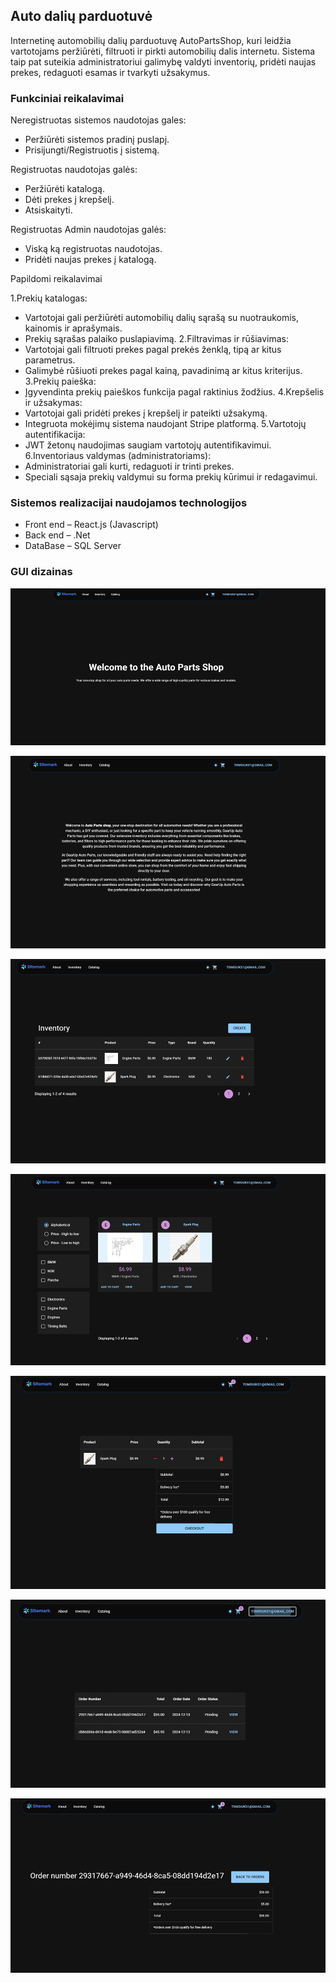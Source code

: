 ## Auto dalių parduotuvė

Internetinę automobilių dalių parduotuvę AutoPartsShop, kuri leidžia vartotojams peržiūrėti, filtruoti ir pirkti automobilių dalis internetu. Sistema taip pat suteikia administratoriui galimybę valdyti inventorių, pridėti naujas prekes, redaguoti esamas ir tvarkyti užsakymus.

### Funkciniai reikalavimai

Neregistruotas sistemos naudotojas gales:

* Peržiūrėti sistemos pradinį puslapį.
* Prisijungti/Registruotis į sistemą.

Registruotas naudotojas galės:

* Peržiūrėti katalogą.
* Dėti prekes į krepšelį.
* Atsiskaityti.

Registruotas Admin naudotojas galės:

* Viską ką registruotas naudotojas.
* Pridėti naujas prekes į katalogą.

Papildomi reikalavimai

1.Prekių katalogas:
* Vartotojai gali peržiūrėti automobilių dalių sąrašą su nuotraukomis, kainomis ir aprašymais.
* Prekių sąrašas palaiko puslapiavimą.
2.Filtravimas ir rūšiavimas:
* Vartotojai gali filtruoti prekes pagal prekės ženklą, tipą ar kitus parametrus.
* Galimybė rūšiuoti prekes pagal kainą, pavadinimą ar kitus kriterijus.
3.Prekių paieška:
* Įgyvendinta prekių paieškos funkcija pagal raktinius žodžius.
4.Krepšelis ir užsakymas:
* Vartotojai gali pridėti prekes į krepšelį ir pateikti užsakymą.
* Integruota mokėjimų sistema naudojant Stripe platformą.
5.Vartotojų autentifikacija:
* JWT žetonų naudojimas saugiam vartotojų autentifikavimui.
6.Inventoriaus valdymas (administratoriams):
* Administratoriai gali kurti, redaguoti ir trinti prekes.
* Speciali sąsaja prekių valdymui su forma prekių kūrimui ir redagavimui.


### Sistemos realizacijai naudojamos technologijos

* Front end – React.js (Javascript)
* Back end – .Net
* DataBase – SQL Server


### GUI dizainas

![alt text](image.png)

![alt text](image-1.png)

![alt text](image-2.png)

![alt text](image-3.png)

![alt text](image-4.png)

![alt text](image-5.png)

![alt text](image-6.png)

